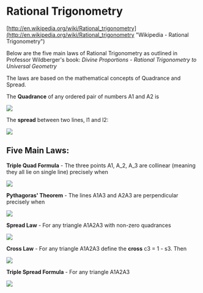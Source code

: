 # Rational Trigonometry #

[http://en.wikipedia.org/wiki/Rational_trigonometry](http://en.wikipedia.org/wiki/Rational_trigonometry "Wikipedia - Rational Trigonometry")

Below are the five main laws of Rational Trigonometry as outlined in Professor Wildberger's book: *Divine Proportions - Rational Trigonometry to Universal Geometry*

The laws are based on the mathematical concepts of Quadrance and Spread.

The **Quadrance** of any ordered pair of numbers A1 and A2 is

![](http://www.sciweavers.org/upload/Tex2Img_1394460658/render.png)

The **spread** between two lines, l1 and l2:

![](http://www.sciweavers.org/upload/Tex2Img_1394460802/render.png)

## Five Main Laws: ##


**Triple Quad Formula** - The three points A1, A_2, A_3 are collinear (meaning they all lie on single line) precisely when

![](http://www.sciweavers.org/upload/Tex2Img_1394459708/render.png)


**Pythagoras' Theorem** - The lines A1A3 and A2A3 are perpendicular precisely when

![](http://www.sciweavers.org/upload/Tex2Img_1394459817/render.png)


**Spread Law** - For any triangle A1A2A3 with non-zero quadrances 

![](http://www.sciweavers.org/upload/Tex2Img_1394460015/render.png)


**Cross Law** - For any triangle A1A2A3 define the **cross** c3 = 1 - s3. Then

![](http://www.sciweavers.org/upload/Tex2Img_1394460128/render.png)



**Triple Spread Formula** - For any triangle A1A2A3

![](http://www.sciweavers.org/upload/Tex2Img_1394460236/render.png)
